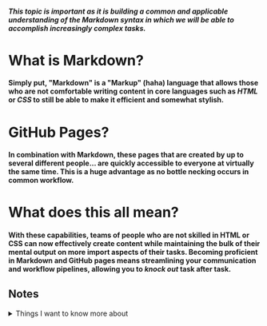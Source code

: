 
#### *This topic is important as it is building a common and applicable understanding of the Markdown syntax in which we will be able to accomplish increasingly complex tasks.*


# What is Markdown?

#### Simply put, "Markdown" is a "Markup" (haha) language that allows those who are not comfortable writing content in core languages such as *HTML* or *CSS* to still be able to make it efficient and somewhat stylish. 


# GitHub Pages?

#### In combination with Markdown, these pages that are created by up to several different people... are quickly accessible to everyone at virtually the same time. This is a huge advantage as no bottle necking occurs in common workflow.

# What does this all mean?

#### With these capabilities, teams of people who are not skilled in HTML or CSS can now effectively create content while maintaining the bulk of their mental output on more import aspects of their tasks. Becoming proficient in Markdown and GitHub pages means streamlining your communication and workflow pipelines, allowing you to *knock out* task after task.

## Notes

<details>
<summary>Things I want to know more about</summary>
<br>  

Begin writing here...
  
</details>

